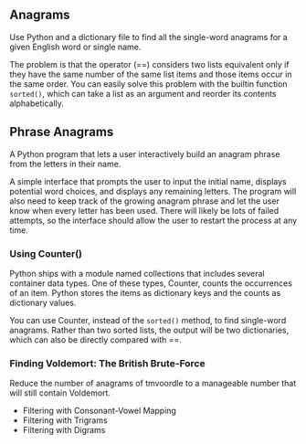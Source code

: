 ## Anagrams

Use Python and a dictionary file to find all the single-word anagrams for a given English
word or single name.

The problem is that the operator (==) considers two lists equivalent only if they have the same number of the same list items and those items occur in the same order. You can easily solve this problem with the builtin function `sorted()`, which can take a list as an argument and reorder its contents alphabetically.

## Phrase Anagrams

A Python program that lets a user interactively build an anagram phrase from the letters in their name.

A simple interface that prompts the user to input the initial
name, displays potential word choices, and displays any remaining letters. The program will also need to keep track of the growing anagram phrase and let the user know when every letter has been used. There will likely be lots of failed attempts, so the interface should allow the user to restart the process at any time.

### Using Counter()

Python ships with a module named collections that includes several container data types. One of these types, Counter, counts the occurrences of an item. Python stores the items as dictionary keys and the counts as dictionary values.

You can use Counter, instead of the `sorted()` method, to find single-word anagrams. Rather than two sorted lists, the output will be two dictionaries, which can also be directly compared with ==.

### Finding Voldemort: The British Brute-Force

Reduce the number of anagrams of tmvoordle to a manageable number that will still contain Voldemort.

- Filtering with Consonant-Vowel Mapping
- Filtering with Trigrams
- Filtering with Digrams